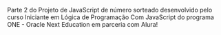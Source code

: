 Parte 2 do Projeto de JavaScript de número sorteado desenvolvido pelo curso Iniciante em Lógica de Programação Com JavaScript do programa ONE - Oracle Next Education em parceria com Alura!
